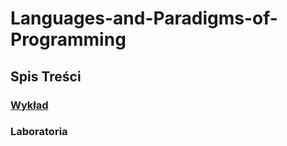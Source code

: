# Languages-and-Paradigms-of-Programming

## Spis Treści

### [Wykład](https://github.com/tukarp/Languages-and-Paradigms-of-Programming/blob/main/Wyk%C5%82ad%20-%20J%C4%99zyki%20i%20Paradygmaty%20Programowania.pdf)

### Laboratoria
